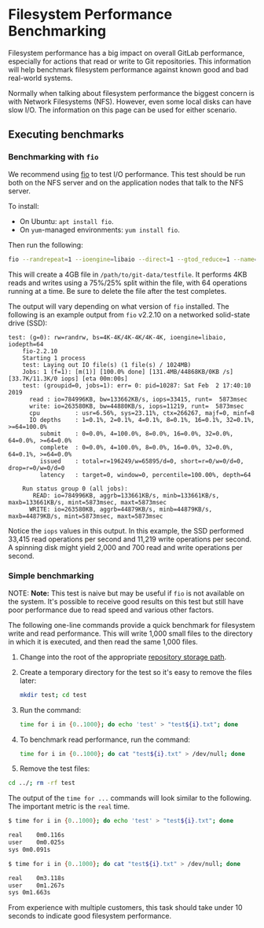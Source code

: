 # Filesystem Performance Benchmarking

Filesystem performance has a big impact on overall GitLab performance,
especially for actions that read or write to Git repositories. This information
will help benchmark filesystem performance against known good and bad real-world
systems.

Normally when talking about filesystem performance the biggest concern is
with Network Filesystems (NFS). However, even some local disks can have slow
I/O. The information on this page can be used for either scenario.

## Executing benchmarks

### Benchmarking with `fio`

We recommend using
[fio](https://fio.readthedocs.io/en/latest/fio_doc.html) to test I/O
performance. This test should be run both on the NFS server and on the
application nodes that talk to the NFS server.

To install:

- On Ubuntu: `apt install fio`.
- On `yum`-managed environments: `yum install fio`.

Then run the following:

```sh
fio --randrepeat=1 --ioengine=libaio --direct=1 --gtod_reduce=1 --name=test --filename=/path/to/git-data/testfile --bs=4k --iodepth=64 --size=4G --readwrite=randrw --rwmixread=75
```

This will create a 4GB file in `/path/to/git-data/testfile`. It performs
4KB reads and writes using a 75%/25% split within the file, with 64
operations running at a time. Be sure to delete the file after the test
completes.

The output will vary depending on what version of `fio` installed. The following
is an example output from `fio` v2.2.10 on a networked solid-state drive (SSD):

```
test: (g=0): rw=randrw, bs=4K-4K/4K-4K/4K-4K, ioengine=libaio, iodepth=64
    fio-2.2.10
    Starting 1 process
    test: Laying out IO file(s) (1 file(s) / 1024MB)
    Jobs: 1 (f=1): [m(1)] [100.0% done] [131.4MB/44868KB/0KB /s] [33.7K/11.3K/0 iops] [eta 00m:00s]
    test: (groupid=0, jobs=1): err= 0: pid=10287: Sat Feb  2 17:40:10 2019
      read : io=784996KB, bw=133662KB/s, iops=33415, runt=  5873msec
      write: io=263580KB, bw=44880KB/s, iops=11219, runt=  5873msec
      cpu          : usr=6.56%, sys=23.11%, ctx=266267, majf=0, minf=8
      IO depths    : 1=0.1%, 2=0.1%, 4=0.1%, 8=0.1%, 16=0.1%, 32=0.1%, >=64=100.0%
         submit    : 0=0.0%, 4=100.0%, 8=0.0%, 16=0.0%, 32=0.0%, 64=0.0%, >=64=0.0%
         complete  : 0=0.0%, 4=100.0%, 8=0.0%, 16=0.0%, 32=0.0%, 64=0.1%, >=64=0.0%
         issued    : total=r=196249/w=65895/d=0, short=r=0/w=0/d=0, drop=r=0/w=0/d=0
         latency   : target=0, window=0, percentile=100.00%, depth=64

    Run status group 0 (all jobs):
       READ: io=784996KB, aggrb=133661KB/s, minb=133661KB/s, maxb=133661KB/s, mint=5873msec, maxt=5873msec
      WRITE: io=263580KB, aggrb=44879KB/s, minb=44879KB/s, maxb=44879KB/s, mint=5873msec, maxt=5873msec
```

Notice the `iops` values in this output. In this example, the SSD
performed 33,415 read operations per second and 11,219 write operations
per second. A spinning disk might yield 2,000 and 700 read and write
operations per second.

### Simple benchmarking

NOTE: **Note:** This test is naive but may be useful if `fio` is not
available on the system. It's possible to receive good results on this
test but still have poor performance due to read speed and various other
factors.

The following one-line commands provide a quick benchmark for filesystem write and read
performance. This will write 1,000 small files to the directory in which it is
executed, and then read the same 1,000 files.

1. Change into the root of the appropriate
   [repository storage path](../repository_storage_paths.md).
1. Create a temporary directory for the test so it's easy to remove the files later:

   ```sh
   mkdir test; cd test
   ```

1. Run the command:

   ```sh
   time for i in {0..1000}; do echo 'test' > "test${i}.txt"; done
   ```

1. To benchmark read performance, run the command:

   ```sh
   time for i in {0..1000}; do cat "test${i}.txt" > /dev/null; done
   ```

1. Remove the test files:

  ```sh
  cd ../; rm -rf test
  ```

The output of the `time for ...` commands will look similar to the following. The
important metric is the `real` time.

```sh
$ time for i in {0..1000}; do echo 'test' > "test${i}.txt"; done

real	0m0.116s
user	0m0.025s
sys	0m0.091s

$ time for i in {0..1000}; do cat "test${i}.txt" > /dev/null; done

real    0m3.118s
user    0m1.267s
sys 0m1.663s
```

From experience with multiple customers, this task should take under 10
seconds to indicate good filesystem performance.
